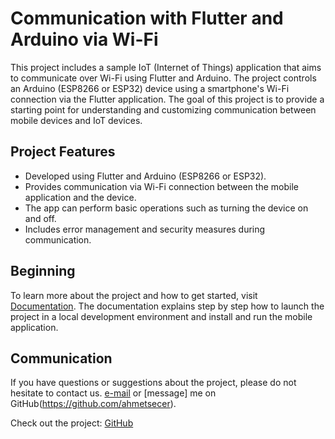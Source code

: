 # Communication with Flutter and Arduino via Wi-Fi

This project includes a sample IoT (Internet of Things) application that aims to communicate over Wi-Fi using Flutter and Arduino. The project controls an Arduino (ESP8266 or ESP32) device using a smartphone's Wi-Fi connection via the Flutter application. The goal of this project is to provide a starting point for understanding and customizing communication between mobile devices and IoT devices.

## Project Features

- Developed using Flutter and Arduino (ESP8266 or ESP32).
- Provides communication via Wi-Fi connection between the mobile application and the device.
- The app can perform basic operations such as turning the device on and off.
- Includes error management and security measures during communication.

## Beginning

To learn more about the project and how to get started, visit [Documentation](https://github.com/ahmetsecer/FlutterAndArdunioWifi/wiki). The documentation explains step by step how to launch the project in a local development environment and install and run the mobile application.


## Communication

If you have questions or suggestions about the project, please do not hesitate to contact us. [e-mail](mailto:info@ahmetsecer.com) or [message] me on GitHub(https://github.com/ahmetsecer).

Check out the project: [GitHub](https://github.com/ahmetsecer/FlutterAndArdunioWifi)
